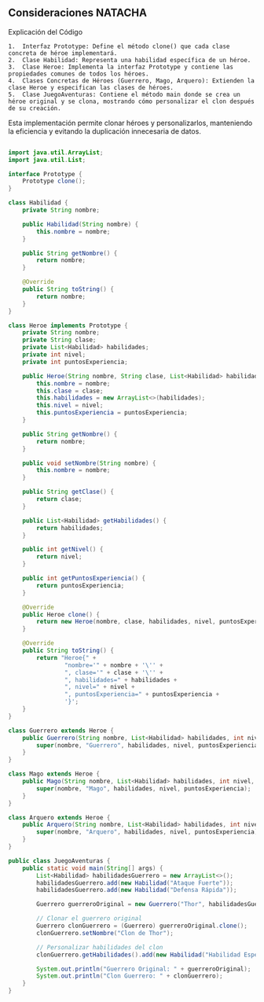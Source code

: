 
## Consideraciones NATACHA
Explicación del Código

	1.	Interfaz Prototype: Define el método clone() que cada clase concreta de héroe implementará.
	2.	Clase Habilidad: Representa una habilidad específica de un héroe.
	3.	Clase Heroe: Implementa la interfaz Prototype y contiene las propiedades comunes de todos los héroes.
	4.	Clases Concretas de Héroes (Guerrero, Mago, Arquero): Extienden la clase Heroe y especifican las clases de héroes.
	5.	Clase JuegoAventuras: Contiene el método main donde se crea un héroe original y se clona, mostrando cómo personalizar el clon después de su creación.

Esta implementación permite clonar héroes y personalizarlos, manteniendo la eficiencia y evitando la duplicación innecesaria de datos.

```java

import java.util.ArrayList;
import java.util.List;

interface Prototype {
    Prototype clone();
}

class Habilidad {
    private String nombre;

    public Habilidad(String nombre) {
        this.nombre = nombre;
    }

    public String getNombre() {
        return nombre;
    }

    @Override
    public String toString() {
        return nombre;
    }
}

class Heroe implements Prototype {
    private String nombre;
    private String clase;
    private List<Habilidad> habilidades;
    private int nivel;
    private int puntosExperiencia;

    public Heroe(String nombre, String clase, List<Habilidad> habilidades, int nivel, int puntosExperiencia) {
        this.nombre = nombre;
        this.clase = clase;
        this.habilidades = new ArrayList<>(habilidades);
        this.nivel = nivel;
        this.puntosExperiencia = puntosExperiencia;
    }

    public String getNombre() {
        return nombre;
    }

    public void setNombre(String nombre) {
        this.nombre = nombre;
    }

    public String getClase() {
        return clase;
    }

    public List<Habilidad> getHabilidades() {
        return habilidades;
    }

    public int getNivel() {
        return nivel;
    }

    public int getPuntosExperiencia() {
        return puntosExperiencia;
    }

    @Override
    public Heroe clone() {
        return new Heroe(nombre, clase, habilidades, nivel, puntosExperiencia);
    }

    @Override
    public String toString() {
        return "Heroe{" +
                "nombre='" + nombre + '\'' +
                ", clase='" + clase + '\'' +
                ", habilidades=" + habilidades +
                ", nivel=" + nivel +
                ", puntosExperiencia=" + puntosExperiencia +
                '}';
    }
}

class Guerrero extends Heroe {
    public Guerrero(String nombre, List<Habilidad> habilidades, int nivel, int puntosExperiencia) {
        super(nombre, "Guerrero", habilidades, nivel, puntosExperiencia);
    }
}

class Mago extends Heroe {
    public Mago(String nombre, List<Habilidad> habilidades, int nivel, int puntosExperiencia) {
        super(nombre, "Mago", habilidades, nivel, puntosExperiencia);
    }
}

class Arquero extends Heroe {
    public Arquero(String nombre, List<Habilidad> habilidades, int nivel, int puntosExperiencia) {
        super(nombre, "Arquero", habilidades, nivel, puntosExperiencia);
    }
}

public class JuegoAventuras {
    public static void main(String[] args) {
        List<Habilidad> habilidadesGuerrero = new ArrayList<>();
        habilidadesGuerrero.add(new Habilidad("Ataque Fuerte"));
        habilidadesGuerrero.add(new Habilidad("Defensa Rápida"));

        Guerrero guerreroOriginal = new Guerrero("Thor", habilidadesGuerrero, 5, 1000);

        // Clonar el guerrero original
        Guerrero clonGuerrero = (Guerrero) guerreroOriginal.clone();
        clonGuerrero.setNombre("Clon de Thor");

        // Personalizar habilidades del clon
        clonGuerrero.getHabilidades().add(new Habilidad("Habilidad Especial"));

        System.out.println("Guerrero Original: " + guerreroOriginal);
        System.out.println("Clon Guerrero: " + clonGuerrero);
    }
}
```